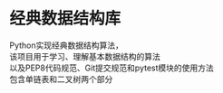 # 经典数据结构库
Python实现经典数据结构算法，  
该项目用于学习、理解基本数据结构的算法  
以及PEP8代码规范、Git提交规范和pytest模块的使用方法  
包含单链表和二叉树两个部分
